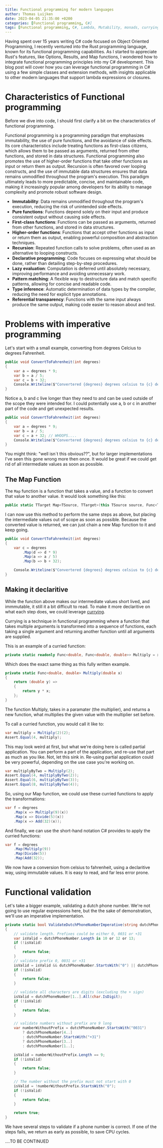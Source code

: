 ```yaml
---
title: Functional programming for modern languages
author: Thomas Luijken
date: 2023-04-05 21:35:00 +0200
categories: [Functional programming, C#]
tags: [Functional programming, C#, Lambda, Mutability, monads, currying, railway oriented programming]
---
```


Having spent over 15 years writing C# code focused on Object Oriented
Programming, I recently ventured into the Rust programming language, known for
its functional programming capabilities. As I started to appreciate Rust's
features, like Options, Results, and Map functions, I wondered how to integrate
functional programming principles into my C# development. This blog post will
cover how you can leverage functional programming in C# using a few simple
classes and extension methods, with insights applicable to other modern
languages that support lambda expressions or closures.


# Characteristics of Functional programming

Before we dive into code, I should first clarify a bit on the characteristics of
functional programming.

Functional programming is a programming paradigm that emphasizes immutability,
the use of pure functions, and the avoidance of side effects. Its core
characteristics include treating functions as first-class citizens, which allows
them to be passed as arguments, returned from other functions, and stored in
data structures. Functional programming also promotes the use of higher-order
functions that take other functions as input or return them as output. Recursion
is often favored over looping constructs, and the use of immutable data
structures ensures that data remains unmodified throughout the program's
execution. This paradigm ultimately leads to more predictable, concise, and
maintainable code, making it increasingly popular among developers for its
ability to manage complexity and promote robust software design.

- **Immutability**: Data remains unmodified throughout the program's execution,
  reducing the risk of unintended side effects.
- **Pure functions**: Functions depend solely on their input and produce
  consistent output without causing side effects.
- **First-class functions**: Functions can be passed as arguments, returned from
  other functions, and stored in data structures.
- **Higher-order functions**: Functions that accept other functions as input or
  return them as output, enabling powerful composition and abstraction
  techniques.
- **Recursion**: Repeated function calls to solve problems, often used as an
  alternative to looping constructs.
- **Declarative programming**: Code focuses on expressing what should be done,
  rather than detailing step-by-step procedures.
- **Lazy evaluation**: Computation is deferred until absolutely necessary,
  improving performance and avoiding unnecessary work.
- **Pattern matching**: A flexible way to destructure data and match specific
  patterns, allowing for concise and readable code.
- **Type inference**: Automatic determination of data types by the compiler,
  reducing the need for explicit type annotations.
- **Referential transparency**: Functions with the same input always produce the
  same output, making code easier to reason about and test.

# Problems with imperative programming

Let's start with a small example, converting from degrees Celcius to degrees
Fahrenheit.

```csharp
public void ConvertToFahrenheit(int degrees)
{
    var a = degrees * 9;
    var b = a / 5;
    var c = b + 32;
    Console.Writeline($"Convertered {degrees} degrees celsius to {c} degrees fahrenheit")
}
```

Notice a, b and c live longer than they need to and can be used outside of the
scope they were intended for. I could potentially use a, b or c in another part
of the code and get unexpected results.

```csharp
public void ConvertToFahrenheit(int degrees)
{
    var a = degrees * 9;
    var b = a / 5;
    var c = a + 32; // WHOOPS....
    Console.Writeline($"Convertered {degrees} degrees celsius to {c} degrees fahrenheit")
}
```

You might think: "well isn´t this obvious??", but for larger implementations I've seen
this gone wrong more then once. It would be great if we could get rid of all
intermediate values as soon as possible.

## The Map Function
The `Map` function is a function that takes a value, and a function to convert
that value to another value. It would look something like this:

```csharp
public static TTarget Map<TSource, TTarget>(this TSource source, Func<TSource, TTarget> factory) => factory(source);
```

I can now use this method to perform the same steps as above, but placing the
intermediate values out of scope as soon as possible. Because the converted
value is returned, we can just chain a new Map function to it and keep going.

```csharp
public void ConvertToFahrenheit(int degrees)
{
    var c = degrees
        .Map(d => d * 9)
        .Map(a => a / 5)
        .Map(b => b + 32);

    Console.Writeline($"Convertered {degrees} degrees celsius to {c} degrees fahrenheit")
}
```

## Making it declaritive
While the function above makes our intermediate values short lived, and
immmutable, it still it a bit difficult to read. To make it more declaritive on
what each step does, we could leverage [currying](https://en.wikipedia.org/wiki/Currying).

Currying is a technique in functional programming where a function that takes
multiple arguments is transformed into a sequence of functions, each taking a
single argument and returning another function until all arguments are supplied.

This is an example of a curried function:
```csharp
private static readonly Func<double, Func<double, double>> Multiply = x => y => y * x;
```
Which does the exact same thing as this fully written example.

```csharp
private static Func<double, double> Multiply(double x)
{
    return (double y) =>
    {
        return y * x;
    };
}
```

The function Multiply, takes in a paramater (the multiplier), and returns a new
function, what multiplies the given value with the multiplier set before.

To call a curried function, you would call it like to:
```csharp
var multiply = Multiply(2)(2);
Assert.Equal(4, multiply);
```
This may look weird at first, but what we're doing here is called partial
application. You can perform a part of the application, and re-use that part as
much as you like. Not, let this sink in. Re-using partial application could be
very powerful, depending on the use case you're working on.

```csharp
var multiplyByTwo = Multiply(2);
Assert.Equal(4, multiplyByTwo(2));
Assert.Equal(6, multiplyByTwo(3));
Assert.Equal(8, multiplyByTwo(4));
```

So, using our Map function, we could use these curried functions to apply the
transformations:

```csharp
var f = degrees                                                                                  
    .Map(x => Multiply(9)(x))                                                                                  
    .Map(x => Divide(5)(x))                                                                                    
    .Map(x => Add(32)(x));                                                                                     
```

And finally, we can use the short-hand notation C# provides to apply the curried
functions:

```csharp
var f = degrees
    .Map(Multiply(9))
    .Map(Divide(5))
    .Map(Add(32));
```

We now have a conversion from celsius to fahrenheit, using a declaritive way,
using immutable values. It is easy to read, and far less error prone. 

# Functional validation
Let's take a bigger example, validating a dutch phone number. We're not going to
use regular expressions here, but the the sake of demonstration, we'll use an
imperative implementation.

```csharp
private static bool ValidateDutchPhoneNumberImperative(string dutchPhoneNumber)
{
    // validate length. Prefixes could be either 0, 0031 or +31
    var isValid = dutchPhoneNumber.Length is 10 or 12 or 13;
    if (!isValid)
    {
        return false;
    }
    // validate prefix 0, 0031 or +31
    isValid = isValid && dutchPhoneNumber.StartsWith("0") || dutchPhoneNumber.StartsWith("0031") || dutchPhoneNumber.StartsWith("+31");
    if (!isValid)
    {
        return false;
    }

    // validate all characters are digits (excluding the + sign)
    isValid = dutchPhoneNumber[1..].All(char.IsDigit);
    if (!isValid)
    {
        return false;
    }

    // validate numbers without prefix are 9 long
    var numberWithoutPrefix = dutchPhoneNumber.StartsWith("0031") 
        ? dutchPhoneNumber[4..] 
        : dutchPhoneNumber.StartsWith("+31") 
        ? dutchPhoneNumber[3..] 
        : dutchPhoneNumber[1..];

    isValid = numberWithoutPrefix.Length == 9;
    if (!isValid)
    {
        return false;
    }

    // The number without the prefix must not start with 0
    isValid = !numberWithoutPrefix.StartsWith("0");
    if (!isValid)
    {
        return false;
    }

    return true;
}
```

We have several steps to validate if a phone number is correct. If one of the
steps fails, we return as early as possible, to save CPU cycles.

....TO BE CONTINUED
